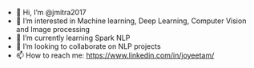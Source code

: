 - 👋 Hi, I’m @jmitra2017
- 👀 I’m interested in Machine learning, Deep Learning, Computer Vision and Image processing
- 🌱 I’m currently learning Spark NLP
- 💞️ I’m looking to collaborate on NLP projects
- 📫 How to reach me: https://www.linkedin.com/in/joyeetam/

<!---
jmitra2017/jmitra2017 is a ✨ special ✨ repository because its `README.md` (this file) appears on your GitHub profile.
You can click the Preview link to take a look at your changes.
--->
